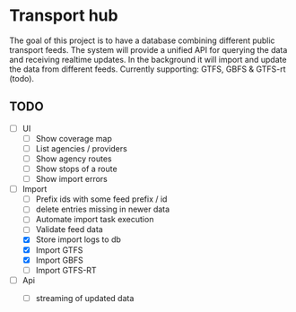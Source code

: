 # Transport hub

The goal of this project is to have a database combining different public transport feeds. The system will provide a unified API for querying the data and receiving realtime updates. In the background it will import and update the data from different feeds. Currently supporting: GTFS, GBFS & GTFS-rt (todo).

## TODO

- [ ] UI
  - [ ] Show coverage map
  - [ ] List agencies / providers
  - [ ] Show agency routes
  - [ ] Show stops of a route
  - [ ] Show import errors
- [ ] Import
  - [ ] Prefix ids with some feed prefix / id
  - [ ] delete entries missing in newer data
  - [ ] Automate import task execution
  - [ ] Validate feed data
  - [x] Store import logs to db
  - [x] Import GTFS
  - [x] Import GBFS
  - [ ] Import GTFS-RT
- [ ] Api
  - [ ] streaming of updated data




